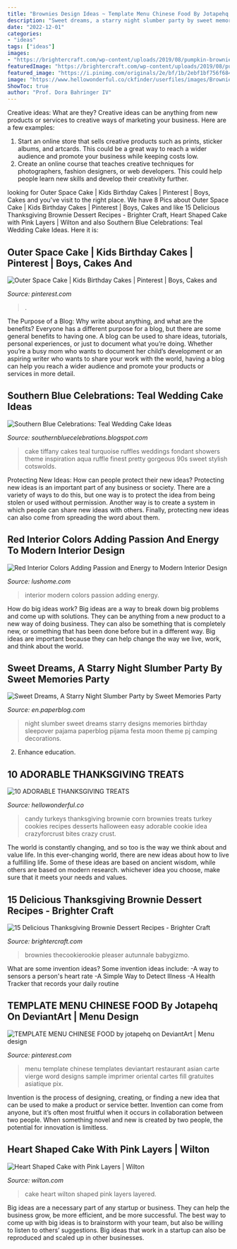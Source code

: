 ```yaml
---
title: "Brownies Design Ideas ~ Template Menu Chinese Food By Jotapehq On Deviantart"
description: "Sweet dreams, a starry night slumber party by sweet memories party"
date: "2022-12-01"
categories:
- "ideas"
tags: ["ideas"]
images:
- "https://brightercraft.com/wp-content/uploads/2019/08/pumpkin-brownies-2-of-9.jpg"
featuredImage: "https://brightercraft.com/wp-content/uploads/2019/08/pumpkin-brownies-2-of-9.jpg"
featured_image: "https://i.pinimg.com/originals/2e/bf/1b/2ebf1bf756f6841cdb26fa9b83562d87.jpg"
image: "https://www.hellowonderful.co/ckfinder/userfiles/images/Brownie-Candy-Turkeys-4-of-8w.jpg"
ShowToc: true
author: "Prof. Dora Bahringer IV"
---
```



Creative ideas: What are they?
Creative ideas can be anything from new products or services to creative ways of marketing your business. Here are a few examples:
1. Start an online store that sells creative products such as prints, sticker albums, and artcards. This could be a great way to reach a wider audience and promote your business while keeping costs low.
2. Create an online course that teaches creative techniques for photographers, fashion designers, or web developers. This could help people learn new skills and develop their creativity further.

	

		
looking for Outer Space Cake | Kids Birthday Cakes | Pinterest | Boys, Cakes and you've visit to the right place. We have 8 Pics about Outer Space Cake | Kids Birthday Cakes | Pinterest | Boys, Cakes and like 15 Delicious Thanksgiving Brownie Dessert Recipes - Brighter Craft, Heart Shaped Cake with Pink Layers | Wilton and also Southern Blue Celebrations: Teal Wedding Cake Ideas. Here it is:
		
    
## Outer Space Cake | Kids Birthday Cakes | Pinterest | Boys, Cakes And

<img loading=lazy src="https://s-media-cache-ak0.pinimg.com/736x/47/ab/96/47ab96047dfd183ddc11621c3584b2e3.jpg" onerror="this.onerror=null;this.src='https://tse3.mm.bing.net/th?id=OIP.N2SJv_vtYOpPAL3MB-LAIgHaLG&amp;pid=15.1';" alt="Outer Space Cake | Kids Birthday Cakes | Pinterest | Boys, Cakes and">

_Source: pinterest.com_

>. 

	

The Purpose of a Blog: Why write about anything, and what are the benefits?
Everyone has a different purpose for a blog, but there are some general benefits to having one. A blog can be used to share ideas, tutorials, personal experiences, or just to document what you’re doing. Whether you’re a busy mom who wants to document her child’s development or an aspiring writer who wants to share your work with the world, having a blog can help you reach a wider audience and promote your products or services in more detail.

    
## Southern Blue Celebrations: Teal Wedding Cake Ideas

<img loading=lazy src="https://lh3.googleusercontent.com/proxy/WFuqtblMUKnOv_9nfA7SFY2gkVFAMSst4cm46Ywo1SdKkzx_jFbjHNITgBkH-XCepKAlPpaItxksofAngHJlBGo4GR7c8_2frs1_N3HyQPuYieYNx6pws8yBvd1gsZOucMUq5hRQgBrMCG_XVvBBe2M8=w1200-h630-p-k-no-nu" onerror="this.onerror=null;this.src='https://tse1.mm.bing.net/th?id=OIP.3VE0okNnJ6HsB6iwIsEWrAAAAA&amp;pid=15.1';" alt="Southern Blue Celebrations: Teal Wedding Cake Ideas">

_Source: southernbluecelebrations.blogspot.com_

>cake tiffany cakes teal turquoise ruffles weddings fondant showers theme inspiration aqua ruffle finest pretty gorgeous 90s sweet stylish cotswolds. 

	

Protecting New Ideas: How can people protect their new ideas?
Protecting new ideas is an important part of any business or society. There are a variety of ways to do this, but one way is to protect the idea from being stolen or used without permission. Another way is to create a system in which people can share new ideas with others. Finally, protecting new ideas can also come from spreading the word about them.

    
## Red Interior Colors Adding Passion And Energy To Modern Interior Design

<img loading=lazy src="https://www.lushome.com/wp-content/uploads/2013/04/red-interior-colors-room-design-ideas-13.jpg" onerror="this.onerror=null;this.src='https://tse1.mm.bing.net/th?id=OIP.B-_xUTWwT8ReDPSIK5A9HgHaDz&amp;pid=15.1';" alt="Red Interior Colors Adding Passion and Energy to Modern Interior Design">

_Source: lushome.com_

>interior modern colors passion adding energy. 

	

How do big ideas work?
Big ideas are a way to break down big problems and come up with solutions. They can be anything from a new product to a new way of doing business. They can also be something that is completely new, or something that has been done before but in a different way. Big ideas are important because they can help change the way we live, work, and think about the world.

    
## Sweet Dreams, A Starry Night Slumber Party By Sweet Memories Party

<img loading=lazy src="http://m5.paperblog.com/i/57/572953/sweet-dreams-a-starry-night-slumber-party-by--L-4LXfds.jpeg" onerror="this.onerror=null;this.src='https://tse3.mm.bing.net/th?id=OIP.Jbfyfj95SbRKrc15Z3l_qwHaJy&amp;pid=15.1';" alt="Sweet Dreams, A Starry Night Slumber Party by Sweet Memories Party">

_Source: en.paperblog.com_

>night slumber sweet dreams starry designs memories birthday sleepover pajama paperblog pijama festa moon theme pj camping decorations. 

	

2) Enhance education.

    
## 10 ADORABLE THANKSGIVING TREATS

<img loading=lazy src="https://www.hellowonderful.co/ckfinder/userfiles/images/Brownie-Candy-Turkeys-4-of-8w.jpg" onerror="this.onerror=null;this.src='https://tse3.mm.bing.net/th?id=OIP.rR-SEtjL9SgFg6yZaa61SQHaLH&amp;pid=15.1';" alt="10 ADORABLE THANKSGIVING TREATS">

_Source: hellowonderful.co_

>candy turkeys thanksgiving brownie corn brownies treats turkey cookies recipes desserts halloween easy adorable cookie idea crazyforcrust bites crazy crust. 

	

The world is constantly changing, and so too is the way we think about and value life. In this ever-changing world, there are new ideas about how to live a fulfilling life. Some of these ideas are based on ancient wisdom, while others are based on modern research. whichever idea you choose, make sure that it meets your needs and values.

    
## 15 Delicious Thanksgiving Brownie Dessert Recipes - Brighter Craft

<img loading=lazy src="https://brightercraft.com/wp-content/uploads/2019/08/pumpkin-brownies-2-of-9.jpg" onerror="this.onerror=null;this.src='https://tse3.mm.bing.net/th?id=OIP.S5QYsYO5wuFhvjRn2E_A5wHaKc&amp;pid=15.1';" alt="15 Delicious Thanksgiving Brownie Dessert Recipes - Brighter Craft">

_Source: brightercraft.com_

>brownies thecookierookie pleaser autunnale babygizmo. 

	

What are some invention ideas?
Some invention ideas include:
-A way to sensors a person's heart rate 
-A Simple Way to Detect Illness 
-A Health Tracker that records your daily routine

    
## TEMPLATE MENU CHINESE FOOD By Jotapehq On DeviantArt | Menu Design

<img loading=lazy src="https://i.pinimg.com/originals/2e/bf/1b/2ebf1bf756f6841cdb26fa9b83562d87.jpg" onerror="this.onerror=null;this.src='https://tse2.mm.bing.net/th?id=OIP.IULdiwqTF6LW_6fsZyiNxAHaKX&amp;pid=15.1';" alt="TEMPLATE MENU CHINESE FOOD by jotapehq on DeviantArt | Menu design">

_Source: pinterest.com_

>menu template chinese templates deviantart restaurant asian carte vierge word designs sample imprimer oriental cartes fill gratuites asiatique pix. 

	

Invention is the process of designing, creating, or finding a new idea that can be used to make a product or service better. Invention can come from anyone, but it’s often most fruitful when it occurs in collaboration between two people. When something novel and new is created by two people, the potential for innovation is limitless.

    
## Heart Shaped Cake With Pink Layers | Wilton

<img loading=lazy src="https://www.wilton.com/dw/image/v2/AAWA_PRD/on/demandware.static/-/Sites-wilton-project-master/default/dwab0169ae/images/project/WLPROJ-9107/HeEaLaFe_42691.jpg?sw=502&amp;sh=502&amp;sm=fit" onerror="this.onerror=null;this.src='https://tse4.mm.bing.net/th?id=OIP.xX0MQQ2PtX3Y5LaJFLH0cAHaHa&amp;pid=15.1';" alt="Heart Shaped Cake with Pink Layers | Wilton">

_Source: wilton.com_

>cake heart wilton shaped pink layers layered. 

	

Big ideas are a necessary part of any startup or business. They can help the business grow, be more efficient, and be more successful. The best way to come up with big ideas is to brainstorm with your team, but also be willing to listen to others’ suggestions. Big ideas that work in a startup can also be reproduced and scaled up in other businesses.


